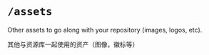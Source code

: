# `/assets`

Other assets to go along with your repository (images, logos, etc).

其他与资源库一起使用的资产（图像，徽标等）